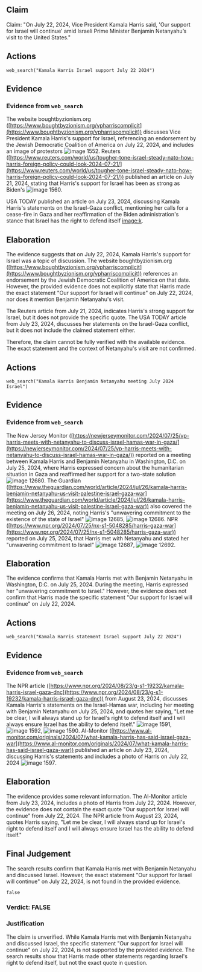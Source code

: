 ## Claim
Claim: "On July 22, 2024, Vice President Kamala Harris said, 'Our support for Israel will continue' amid Israeli Prime Minister Benjamin Netanyahu’s visit to the United States."

## Actions
```
web_search("Kamala Harris Israel support July 22 2024")
```

## Evidence
### Evidence from `web_search`
The website boughtbyzionism.org ([https://www.boughtbyzionism.org/vpharriscomplicit](https://www.boughtbyzionism.org/vpharriscomplicit)) discusses Vice President Kamala Harris's support for Israel, referencing an endorsement by the Jewish Democratic Coalition of America on July 22, 2024, and includes an image of protestors ![image 1552](media/2025-07-20_10-36-1753007798-062130.jpg). Reuters ([https://www.reuters.com/world/us/tougher-tone-israel-steady-nato-how-harris-foreign-policy-could-look-2024-07-21/](https://www.reuters.com/world/us/tougher-tone-israel-steady-nato-how-harris-foreign-policy-could-look-2024-07-21/)) published an article on July 21, 2024, stating that Harris's support for Israel has been as strong as Biden's ![image 1560](media/2025-07-20_10-36-1753007807-426714.jpg).

USA TODAY published an article on July 23, 2024, discussing Kamala Harris's statements on the Israel-Gaza conflict, mentioning her calls for a cease-fire in Gaza and her reaffirmation of the Biden administration's stance that Israel has the right to defend itself <image:k>.


## Elaboration
The evidence suggests that on July 22, 2024, Kamala Harris's support for Israel was a topic of discussion. The website boughtbyzionism.org ([https://www.boughtbyzionism.org/vpharriscomplicit](https://www.boughtbyzionism.org/vpharriscomplicit)) references an endorsement by the Jewish Democratic Coalition of America on that date. However, the provided evidence does not explicitly state that Harris made the exact statement "Our support for Israel will continue" on July 22, 2024, nor does it mention Benjamin Netanyahu's visit.

The Reuters article from July 21, 2024, indicates Harris's strong support for Israel, but it does not provide the specific quote. The USA TODAY article from July 23, 2024, discusses her statements on the Israel-Gaza conflict, but it does not include the claimed statement either.

Therefore, the claim cannot be fully verified with the available evidence. The exact statement and the context of Netanyahu's visit are not confirmed.


## Actions
```
web_search("Kamala Harris Benjamin Netanyahu meeting July 2024 Israel")
```

## Evidence
### Evidence from `web_search`
The New Jersey Monitor ([https://newjerseymonitor.com/2024/07/25/vp-harris-meets-with-netanyahu-to-discuss-israel-hamas-war-in-gaza/](https://newjerseymonitor.com/2024/07/25/vp-harris-meets-with-netanyahu-to-discuss-israel-hamas-war-in-gaza/)) reported on a meeting between Kamala Harris and Benjamin Netanyahu in Washington, D.C. on July 25, 2024, where Harris expressed concern about the humanitarian situation in Gaza and reaffirmed her support for a two-state solution ![image 12680](media/2025-08-31_14-35-1756650952-904333.jpg). The Guardian ([https://www.theguardian.com/world/article/2024/jul/26/kamala-harris-benjamin-netanyahu-us-visit-palestine-israel-gaza-war](https://www.theguardian.com/world/article/2024/jul/26/kamala-harris-benjamin-netanyahu-us-visit-palestine-israel-gaza-war)) also covered the meeting on July 26, 2024, noting Harris's "unwavering commitment to the existence of the state of Israel" ![image 12685](media/2025-08-31_14-35-1756650959-230137.jpg), ![image 12686](media/2025-08-31_14-36-1756650962-632976.jpg). NPR ([https://www.npr.org/2024/07/25/nx-s1-5048285/harris-gaza-war](https://www.npr.org/2024/07/25/nx-s1-5048285/harris-gaza-war)) reported on July 25, 2024, that Harris met with Netanyahu and stated her "unwavering commitment to Israel" ![image 12687](media/2025-08-31_14-36-1756650967-593652.jpg), ![image 12692](media/2025-08-31_14-36-1756650972-871419.jpg).


## Elaboration
The evidence confirms that Kamala Harris met with Benjamin Netanyahu in Washington, D.C. on July 25, 2024. During the meeting, Harris expressed her "unwavering commitment to Israel." However, the evidence does not confirm that Harris made the specific statement "Our support for Israel will continue" on July 22, 2024.


## Actions
```
web_search("Kamala Harris statement Israel support July 22 2024")
```

## Evidence
### Evidence from `web_search`
The NPR article ([https://www.npr.org/2024/08/23/g-s1-19232/kamala-harris-israel-gaza-dnc](https://www.npr.org/2024/08/23/g-s1-19232/kamala-harris-israel-gaza-dnc)) from August 23, 2024, discusses Kamala Harris's statements on the Israel-Hamas war, including her meeting with Benjamin Netanyahu on July 25, 2024, and quotes her saying, "Let me be clear, I will always stand up for Israel's right to defend itself and I will always ensure Israel has the ability to defend itself." ![image 1591](media/2025-07-20_10-37-1753007866-175696.jpg), ![image 1592](media/2025-07-20_10-37-1753007866-255379.jpg), ![image 1590](media/2025-07-20_10-37-1753007865-928880.jpg). Al-Monitor ([https://www.al-monitor.com/originals/2024/07/what-kamala-harris-has-said-israel-gaza-war](https://www.al-monitor.com/originals/2024/07/what-kamala-harris-has-said-israel-gaza-war)) published an article on July 23, 2024, discussing Harris's statements and includes a photo of Harris on July 22, 2024 ![image 1597](media/2025-07-20_10-37-1753007869-434807.jpg).


## Elaboration
The evidence provides some relevant information. The Al-Monitor article from July 23, 2024, includes a photo of Harris from July 22, 2024. However, the evidence does not contain the exact quote "Our support for Israel will continue" from July 22, 2024. The NPR article from August 23, 2024, quotes Harris saying, "Let me be clear, I will always stand up for Israel's right to defend itself and I will always ensure Israel has the ability to defend itself."


## Final Judgement
The search results confirm that Kamala Harris met with Benjamin Netanyahu and discussed Israel. However, the exact statement "Our support for Israel will continue" on July 22, 2024, is not found in the provided evidence.

`false`

### Verdict: FALSE

### Justification
The claim is unverified. While Kamala Harris met with Benjamin Netanyahu and discussed Israel, the specific statement "Our support for Israel will continue" on July 22, 2024, is not supported by the provided evidence. The search results show that Harris made other statements regarding Israel's right to defend itself, but not the exact quote in question.
